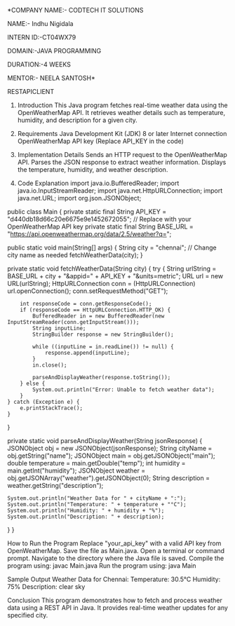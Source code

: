 *COMPANY NAME:- CODTECH IT SOLUTIONS

NAME:- Indhu Nigidala

INTERN ID:-CT04WX79

DOMAIN:-JAVA PROGRAMMING

DURATION:-4 WEEKS

MENTOR:- NEELA SANTOSH*

RESTAPICLIENT
1. Introduction
This Java program fetches real-time weather data using the OpenWeatherMap API. It retrieves weather details such as temperature, humidity, and description for a given city.

2. Requirements
Java Development Kit (JDK) 8 or later
Internet connection
OpenWeatherMap API key (Replace API_KEY in the code)
3. Implementation Details
Sends an HTTP request to the OpenWeatherMap API.
Parses the JSON response to extract weather information.
Displays the temperature, humidity, and weather description.
4. Code Explanation
import java.io.BufferedReader; import java.io.InputStreamReader; import java.net.HttpURLConnection; import java.net.URL; import org.json.JSONObject;

public class Main { private static final String API_KEY = "d440db18d66c20e6675e9e1452672055"; // Replace with your OpenWeatherMap API key private static final String BASE_URL = "https://api.openweathermap.org/data/2.5/weather?q=";

public static void main(String[] args) {
    String city = "chennai"; // Change city name as needed
    fetchWeatherData(city);
}

private static void fetchWeatherData(String city) {
    try {
        String urlString = BASE_URL + city + "&appid=" + API_KEY + "&units=metric";
        URL url = new URL(urlString);
        HttpURLConnection conn = (HttpURLConnection) url.openConnection();
        conn.setRequestMethod("GET");

        int responseCode = conn.getResponseCode();
        if (responseCode == HttpURLConnection.HTTP_OK) {
            BufferedReader in = new BufferedReader(new InputStreamReader(conn.getInputStream()));
            String inputLine;
            StringBuilder response = new StringBuilder();

            while ((inputLine = in.readLine()) != null) {
                response.append(inputLine);
            }
            in.close();

            parseAndDisplayWeather(response.toString());
        } else {
            System.out.println("Error: Unable to fetch weather data");
        }
    } catch (Exception e) {
        e.printStackTrace();
    }
}

private static void parseAndDisplayWeather(String jsonResponse) {
    JSONObject obj = new JSONObject(jsonResponse);
    String cityName = obj.getString("name");
    JSONObject main = obj.getJSONObject("main");
    double temperature = main.getDouble("temp");
    int humidity = main.getInt("humidity");
    JSONObject weather = obj.getJSONArray("weather").getJSONObject(0);
    String description = weather.getString("description");

    System.out.println("Weather Data for " + cityName + ":");
    System.out.println("Temperature: " + temperature + "°C");
    System.out.println("Humidity: " + humidity + "%");
    System.out.println("Description: " + description);
}
}

How to Run the Program Replace "your_api_key" with a valid API key from OpenWeatherMap. Save the file as Main.java. Open a terminal or command prompt. Navigate to the directory where the Java file is saved. Compile the program using: javac Main.java Run the program using: java Main

Sample Output Weather Data for Chennai: Temperature: 30.5°C Humidity: 75% Description: clear sky

Conclusion This program demonstrates how to fetch and process weather data using a REST API in Java. It provides real-time weather updates for any specified city.
